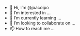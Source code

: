 - 👋 Hi, I’m @joacoipo
- 👀 I’m interested in ...
- 🌱 I’m currently learning ...
- 💞️ I’m looking to collaborate on ...
- 📫 How to reach me ...

<!---
joacoipo/joacoipo is a ✨ special ✨ repository because its `README.md` (this file) appears on your GitHub profile.
You can click the Preview link to take a look at your changes.
--->
